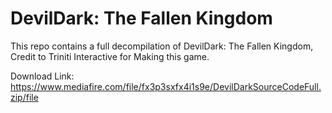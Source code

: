 # DevilDark: The Fallen Kingdom
This repo contains a full decompilation of DevilDark: The Fallen Kingdom, Credit to Triniti Interactive for Making this game.

Download Link: https://www.mediafire.com/file/fx3p3sxfx4i1s9e/DevilDarkSourceCodeFull.zip/file
